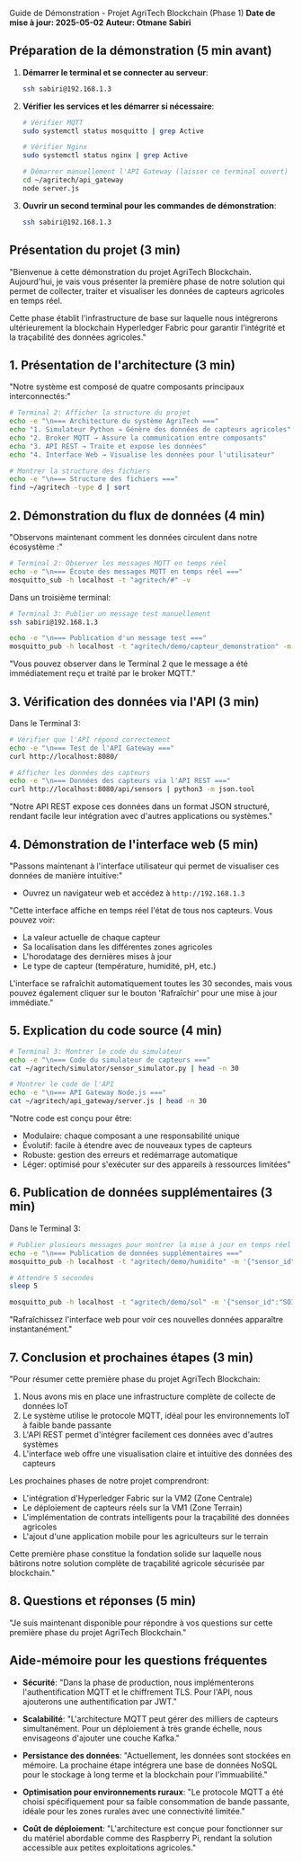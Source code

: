 Guide de Démonstration - Projet AgriTech Blockchain (Phase 1)
**Date de mise à jour: 2025-05-02**
**Auteur: Otmane Sabiri**

## Préparation de la démonstration (5 min avant)

1. **Démarrer le terminal et se connecter au serveur**:
   ```bash
   ssh sabiri@192.168.1.3
   ```

2. **Vérifier les services et les démarrer si nécessaire**:
   ```bash
   # Vérifier MQTT
   sudo systemctl status mosquitto | grep Active
   
   # Vérifier Nginx
   sudo systemctl status nginx | grep Active
   
   # Démarrer manuellement l'API Gateway (laisser ce terminal ouvert)
   cd ~/agritech/api_gateway
   node server.js
   ```

3. **Ouvrir un second terminal pour les commandes de démonstration**:
   ```bash
   ssh sabiri@192.168.1.3
   ```

## Présentation du projet (3 min)

"Bienvenue à cette démonstration du projet AgriTech Blockchain. Aujourd'hui, je vais vous présenter la première phase de notre solution qui permet de collecter, traiter et visualiser les données de capteurs agricoles en temps réel.

Cette phase établit l'infrastructure de base sur laquelle nous intégrerons ultérieurement la blockchain Hyperledger Fabric pour garantir l'intégrité et la traçabilité des données agricoles."

## 1. Présentation de l'architecture (3 min)

"Notre système est composé de quatre composants principaux interconnectés:"

```bash
# Terminal 2: Afficher la structure du projet
echo -e "\n=== Architecture du système AgriTech ==="
echo "1. Simulateur Python → Génère des données de capteurs agricoles"
echo "2. Broker MQTT → Assure la communication entre composants"
echo "3. API REST → Traite et expose les données"
echo "4. Interface Web → Visualise les données pour l'utilisateur"

# Montrer la structure des fichiers
echo -e "\n=== Structure des fichiers ==="
find ~/agritech -type d | sort
```

## 2. Démonstration du flux de données (4 min)

"Observons maintenant comment les données circulent dans notre écosystème :"

```bash
# Terminal 2: Observer les messages MQTT en temps réel
echo -e "\n=== Écoute des messages MQTT en temps réel ==="
mosquitto_sub -h localhost -t "agritech/#" -v
```

Dans un troisième terminal:
```bash
# Terminal 3: Publier un message test manuellement
ssh sabiri@192.168.1.3

echo -e "\n=== Publication d'un message test ==="
mosquitto_pub -h localhost -t "agritech/demo/capteur_demonstration" -m '{"sensor_id":"DEMO001", "location":"Salle de présentation", "value": 24.5, "unit": "C", "timestamp": "'$(date -u +"%Y-%m-%dT%H:%M:%S")Z'"}'
```

"Vous pouvez observer dans le Terminal 2 que le message a été immédiatement reçu et traité par le broker MQTT."

## 3. Vérification des données via l'API (3 min)

Dans le Terminal 3:
```bash
# Vérifier que l'API répond correctement
echo -e "\n=== Test de l'API Gateway ==="
curl http://localhost:8080/

# Afficher les données des capteurs
echo -e "\n=== Données des capteurs via l'API REST ==="
curl http://localhost:8080/api/sensors | python3 -m json.tool
```

"Notre API REST expose ces données dans un format JSON structuré, rendant facile leur intégration avec d'autres applications ou systèmes."

## 4. Démonstration de l'interface web (5 min)

"Passons maintenant à l'interface utilisateur qui permet de visualiser ces données de manière intuitive:"

- Ouvrez un navigateur web et accédez à `http://192.168.1.3`

"Cette interface affiche en temps réel l'état de tous nos capteurs. Vous pouvez voir:
- La valeur actuelle de chaque capteur
- Sa localisation dans les différentes zones agricoles
- L'horodatage des dernières mises à jour
- Le type de capteur (température, humidité, pH, etc.)

L'interface se rafraîchit automatiquement toutes les 30 secondes, mais vous pouvez également cliquer sur le bouton 'Rafraîchir' pour une mise à jour immédiate."

## 5. Explication du code source (4 min)

```bash
# Terminal 3: Montrer le code du simulateur
echo -e "\n=== Code du simulateur de capteurs ==="
cat ~/agritech/simulator/sensor_simulator.py | head -n 30

# Montrer le code de l'API
echo -e "\n=== API Gateway Node.js ==="
cat ~/agritech/api_gateway/server.js | head -n 30
```

"Notre code est conçu pour être:
- Modulaire: chaque composant a une responsabilité unique
- Évolutif: facile à étendre avec de nouveaux types de capteurs
- Robuste: gestion des erreurs et redémarrage automatique
- Léger: optimisé pour s'exécuter sur des appareils à ressources limitées"

## 6. Publication de données supplémentaires (3 min)

Dans le Terminal 3:
```bash
# Publier plusieurs messages pour montrer la mise à jour en temps réel
echo -e "\n=== Publication de données supplémentaires ==="
mosquitto_pub -h localhost -t "agritech/demo/humidite" -m '{"sensor_id":"HUMID_DEMO", "location":"Serre principale", "value": 65.7, "unit": "%", "timestamp": "'$(date -u +"%Y-%m-%dT%H:%M:%S")Z'"}'

# Attendre 5 secondes
sleep 5

mosquitto_pub -h localhost -t "agritech/demo/sol" -m '{"sensor_id":"SOIL_DEMO", "location":"Parcelle A", "value": 42.3, "unit": "%", "timestamp": "'$(date -u +"%Y-%m-%dT%H:%M:%S")Z'"}'
```

"Rafraîchissez l'interface web pour voir ces nouvelles données apparaître instantanément."

## 7. Conclusion et prochaines étapes (3 min)

"Pour résumer cette première phase du projet AgriTech Blockchain:

1. Nous avons mis en place une infrastructure complète de collecte de données IoT
2. Le système utilise le protocole MQTT, idéal pour les environnements IoT à faible bande passante
3. L'API REST permet d'intégrer facilement ces données avec d'autres systèmes
4. L'interface web offre une visualisation claire et intuitive des données des capteurs

Les prochaines phases de notre projet comprendront:
- L'intégration d'Hyperledger Fabric sur la VM2 (Zone Centrale)
- Le déploiement de capteurs réels sur la VM1 (Zone Terrain)
- L'implémentation de contrats intelligents pour la traçabilité des données agricoles
- L'ajout d'une application mobile pour les agriculteurs sur le terrain

Cette première phase constitue la fondation solide sur laquelle nous bâtirons notre solution complète de traçabilité agricole sécurisée par blockchain."

## 8. Questions et réponses (5 min)

"Je suis maintenant disponible pour répondre à vos questions sur cette première phase du projet AgriTech Blockchain."

## Aide-mémoire pour les questions fréquentes

- **Sécurité**: "Dans la phase de production, nous implémenterons l'authentification MQTT et le chiffrement TLS. Pour l'API, nous ajouterons une authentification par JWT."
  
- **Scalabilité**: "L'architecture MQTT peut gérer des milliers de capteurs simultanément. Pour un déploiement à très grande échelle, nous envisageons d'ajouter une couche Kafka."
  
- **Persistance des données**: "Actuellement, les données sont stockées en mémoire. La prochaine étape intégrera une base de données NoSQL pour le stockage à long terme et la blockchain pour l'immuabilité."
  
- **Optimisation pour environnements ruraux**: "Le protocole MQTT a été choisi spécifiquement pour sa faible consommation de bande passante, idéale pour les zones rurales avec une connectivité limitée."

- **Coût de déploiement**: "L'architecture est conçue pour fonctionner sur du matériel abordable comme des Raspberry Pi, rendant la solution accessible aux petites exploitations agricoles."